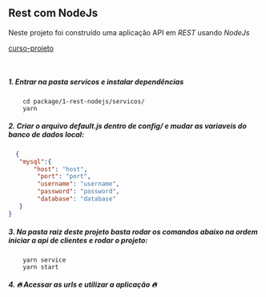 ## Rest com NodeJs

Neste projeto foi construído uma aplicação API em *REST* usando *NodeJs*

[curso-projeto](https://cursos.alura.com.br/formacao-node-js-12)

<br>

##### 1. Entrar na pasta servicos e instalar dependências 

```
    cd package/1-rest-nodejs/servicos/
    yarn
```

##### 2. Criar o arquivo default.js dentro de config/ e mudar as variaveis do banco de dados local:
   
```json
  {
   "mysql":{
       "host": "host",
	    "port": "port",
        "username": "username",
        "password": "password",
        "database": "database"
   }
}
```
##### 3. Na pasta raiz deste projeto basta rodar os comandos abaixo na ordem iniciar a api de clientes e rodar o projeto:

```
    yarn service  
    yarn start 
```

##### 4. 🔥 Acessar as urls e utilizar a aplicação 🔥